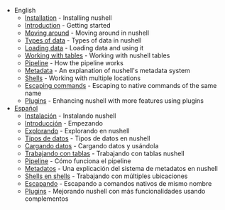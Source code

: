 * English
  * [Installation](installation.md) - Installing nushell
  * [Introduction](introduction.md) - Getting started
  * [Moving around](moving_around.md) - Moving around in nushell
  * [Types of data](types_of_data.md) - Types of data in nushell
  * [Loading data](loading_data.md) - Loading data and using it
  * [Working with tables](working_with_tables.md) - Working with nushell tables
  * [Pipeline](pipeline.md) - How the pipeline works
  * [Metadata](metadata.md) - An explanation of nushell's metadata system
  * [Shells](shells_in_shells.md) - Working with multiple locations
  * [Escaping commands](escaping.md) - Escaping to native commands of the same name 
  * [Plugins](plugins.md) - Enhancing nushell with more features using plugins
* [Español](/es/README.md)
  * [Instalación](/es/instalacion.md) - Instalando nushell
  * [Introducción](/es/introduccion.md) - Empezando
  * [Explorando](/es/explorando.md) - Explorando en nushell
  * [Tipos de datos](es/tipos_de_datos.md) - Tipos de datos en nushell
  * [Cargando datos](es/cargando_datos.md) - Cargando datos y usándola
  * [Trabajando con tablas](es/trabajando_con_tablas.md) - Trabajando con tablas nushell
  * [Pipeline](es/pipeline.md) - Cómo funciona el pipeline
  * [Metadatos](es/metadatos.md) - Una explicación del sistema de metadatos en nushell
  * [Shells en shells](es/shells_en_shells.md) - Trabajando con múltiples ubicaciones
  * [Escapando](es/escapando.md) - Escapando a comandos nativos de mismo nombre
  * [Plugins](es/plugins.md) - Mejorando nushell con más funcionalidades usando complementos
